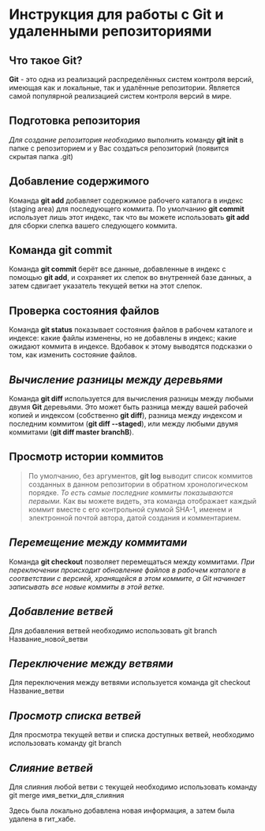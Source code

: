 # Инструкция для работы с Git и удаленными репозиториями 

## Что такое Git?

**Git** - это одна из реализаций распределённых систем контроля версий, имеющая как и локальные, так и удалённые репозитории. Является самой популярной реализацией систем контроля версий в мире.

## Подготовка репозитория

*Для создание репозитория необходимо* выполнить команду **git init** в папке с репозиторием и у Вас создаться репозиторий (появится скрытая папка .git)

## Добавление содержимого

Команда **git add** добавляет содержимое рабочего каталога в индекс (staging area) для последующего коммита. По умолчанию **git commit** использует лишь этот индекс, так что вы можете использовать **git add** для сборки слепка вашего следующего коммита.

## Команда git commit

Команда **git commit** берёт все данные, добавленные в индекс с помощью **git add**, и сохраняет их слепок во внутренней базе данных, а затем сдвигает указатель текущей ветки на этот слепок.

## Проверка состояния файлов

Команда **git status** показывает состояния файлов в рабочем каталоге и индексе: какие файлы изменены, но не добавлены в индекс; какие ожидают коммита в индексе. Вдобавок к этому выводятся подсказки о том, как изменить состояние файлов.

## ***Вычисление разницы между деревьями***

Команда **git diff** используется для вычисления разницы между любыми двумя **Git** деревьями. Это может быть разница между вашей рабочей копией и индексом (собственно **git diff**), разница между индексом и последним коммитом (**git diff --staged**), или между любыми двумя коммитами (**git diff master branchB**).

## Просмотр истории коммитов

>По умолчанию, без аргументов, **git log** выводит список коммитов созданных в данном репозитории в обратном хронологическом порядке. *То есть самые последние коммиты показываются первыми.* Как вы можете видеть, эта команда отображает каждый коммит вместе с его контрольной суммой SHA-1, именем и электронной почтой автора, датой создания и комментарием.

## ***Перемещение между коммитами***

Команда **git checkout** позволяет перемещаться между коммитами. *При переключении происходит обновление файлов в рабочем каталоге в соответствии с версией, хранящейся в этом коммите, а Git начинает записывать все новые коммиты в этой ветке.*

## ***Добавление ветвей***

Для добавления ветвей необходимо использовать git branch Название_новой_ветви
## ***Переключение между ветвями***

Для переключения между ветвями используется команда git checkout Название_ветви
## ***Просмотр списка ветвей***

Для просмотра текущей ветви и списка доступных ветвей, необходимо использовать команду git branch
## ***Слияние ветвей***

Для слияния любой ветви с текущей необходимо использовать команду git merge имя_ветки_для_слияния


Здесь была локально добавлена новая информация, а затем была удалена в гит_хабе.
